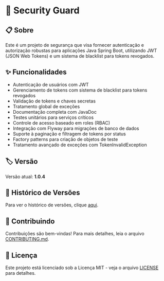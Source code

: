 # 📘 Security Guard
## 📋 Sobre
Este é um projeto de segurança que visa fornecer autenticação e autorização robustas para aplicações Java Spring Boot, utilizando JWT (JSON Web Tokens) e um sistema de blacklist para tokens revogados.

## ✨ Funcionalidades
* Autenticação de usuários com JWT
* Gerenciamento de tokens com sistema de blacklist para tokens revogados
* Validação de tokens e chaves secretas
* Tratamento global de exceções
* Documentação completa com JavaDoc
* Testes unitários para serviços críticos
* Controle de acesso baseado em roles (RBAC)
* Integração com Flyway para migrações de banco de dados
* Suporte à paginação e filtragem de tokens por status
* Factory patterns para criação de objetos de teste
* Tratamento avançado de exceções com TokenInvalidException

## 🏷️ Versão
Versão atual: **1.0.4**

## 📝 Histórico de Versões
Para ver o histórico de versões, clique [aqui](CHANGELOG.md).

## 👥 Contribuindo
Contribuições são bem-vindas! Para mais detalhes, leia o arquivo [CONTRIBUTING.md](CONTRIBUTING.md).

## 📄 Licença
Este projeto está licenciado sob a Licença MIT - veja o arquivo [LICENSE](LICENSE) para detalhes.
